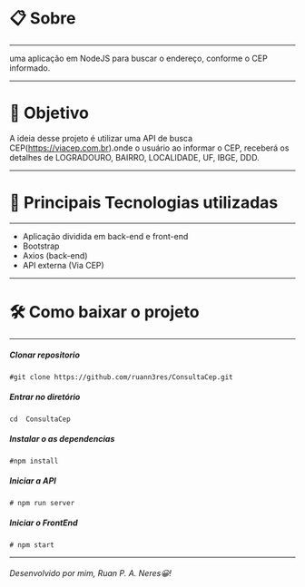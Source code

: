 # 📋 Sobre
_______________________________
uma aplicação em NodeJS para buscar o endereço, conforme o CEP
informado.
_______________________________
# 🎯 Objetivo
A ideia desse projeto é utilizar uma API de busca CEP(https://viacep.com.br).onde o usuário ao informar o CEP, receberá os detalhes de LOGRADOURO, BAIRRO, LOCALIDADE, UF, IBGE, DDD.
_______________________________
# 🚀 Principais Tecnologias utilizadas
_______________________________
- Aplicação dividida em back-end e front-end
- Bootstrap
- Axios (back-end)
- API externa (Via CEP)
___________________________
# 🛠 Como baixar o projeto
_______________________________

#####  Clonar repositorio
`#git clone https://github.com/ruann3res/ConsultaCep.git`
##### Entrar no diretório
`cd  ConsultaCep`
#####  Instalar o as dependencias
`#npm install`
##### Iniciar a API 
`# npm run server` 
##### Iniciar o FrontEnd
`# npm start `
_______________________________
###### Desenvolvido por mim, Ruan P.  A. Neres😀!
